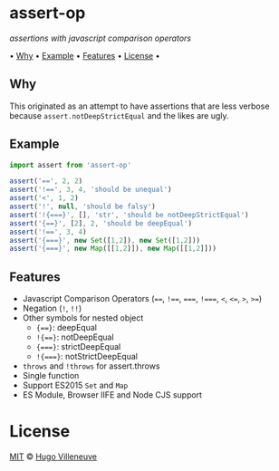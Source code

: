 <!-- markdownlint-disable MD004 MD007 MD010 MD041 MD022 MD024 MD032 MD036 -->
# assert-op

*assertions with javascript comparison operators*

• [Why](#why) • [Example](#example) • [Features](#features) • [License](#license) •

## Why

This originated as an attempt to have assertions that are less verbose because `assert.notDeepStrictEqual` and the likes are ugly.

## Example

```javascript
import assert from 'assert-op'

assert('==', 2, 2)
assert('!==', 3, 4, 'should be unequal')
assert('<', 1, 2)
assert('!', null, 'should be falsy')
assert('!{===}', [], 'str', 'should be notDeepStrictEqual')
assert('{==}', [2], 2, 'should be deepEqual')
assert('!==', 3, 4)
assert('{===}', new Set([1,2]), new Set([1,2]))
assert('{===}', new Map([[1,2]]), new Map([[1,2]]))
```

## Features

* Javascript Comparison Operators (`==`, `!==`, `===`, `!===`, `<`, `<=`, `>`, `>=`)
* Negation (`!`, `!!`)
* Other symbols for nested object
  * `{==}`: deepEqual
  * `!{==}`: notDeepEqual
  * `{===}`: strictDeepEqual
  * `!{===}`: notStrictDeepEqual
* `throws` and `!throws` for assert.throws
* Single function
* Support ES2015 `Set` and `Map`
* ES Module, Browser IIFE and Node CJS support

# License

[MIT](http://www.opensource.org/licenses/MIT) © [Hugo Villeneuve](https://github.com/hville)
